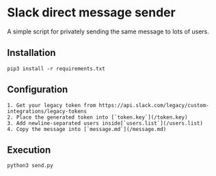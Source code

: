 # Slack direct message sender
A simple script for privately sending the same message to lots of users.

## Installation

    pip3 install -r requirements.txt

## Configuration

    1. Get your legacy token from https://api.slack.com/legacy/custom-integrations/legacy-tokens
    2. Place the generated token into [`token.key`](/token.key)
    3. Add newline-separated users inside[`users.list`](/users.list)
    4. Copy the message into [`message.md`](/message.md)

## Execution

    python3 send.py
